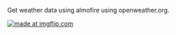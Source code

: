 
Get weather data using almofire using openweather.org.

<a href="https://imgflip.com/gif/2a7imf"><img src="https://i.imgflip.com/2a7imf.gif" title="made at imgflip.com"/></a>
